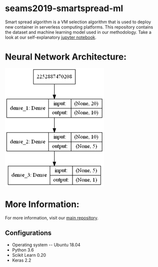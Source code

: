 # seams2019-smartspread-ml

Smart spread algorithm is a VM selection algorithm that is used to deploy new container in serverless computing platforms. This repository contains the dataset and machine learning model used in our methodology. Take a look at our self-explanatory [jupyter notebook](PredictionTP.ipynb).

# Neural Network Architecture:
![Neural Network Architecture](model.png)

# More Information:
For more information, visit our [main repository](https://github.com/DDSystemLab/seams2019-smartspread).

## Configurations
  * Operating system -- Ubuntu 18.04
  * Python 3.6
  * Scikit Learn 0.20
  * Keras 2.2
